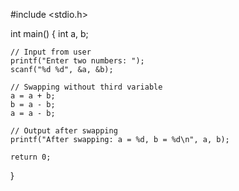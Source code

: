 
#include <stdio.h>

int main() {
    int a, b;

    // Input from user
    printf("Enter two numbers: ");
    scanf("%d %d", &a, &b);

    // Swapping without third variable
    a = a + b;
    b = a - b;
    a = a - b;

    // Output after swapping
    printf("After swapping: a = %d, b = %d\n", a, b);

    return 0;
}